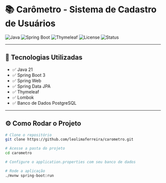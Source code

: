# 📚 Carômetro - Sistema de Cadastro de Usuários

![Java](https://img.shields.io/badge/Java-21-blue?logo=java)
![Spring Boot](https://img.shields.io/badge/Spring%20Boot-3.2-brightgreen?logo=springboot)
![Thymeleaf](https://img.shields.io/badge/Thymeleaf-template%20engine-orange?logo=thymeleaf)
![License](https://img.shields.io/badge/license-MIT-lightgrey)
![Status](https://img.shields.io/badge/status-Em%20desenvolvimento-yellow)

---

## 🚀 Tecnologias Utilizadas

- ✅ Java 21  
- ✅ Spring Boot 3  
- ✅ Spring Web  
- ✅ Spring Data JPA  
- ✅ Thymeleaf  
- ✅ Lombok  
- ✅ Banco de Dados PostgreSQL

---

## ⚙️ Como Rodar o Projeto

```bash
# Clone o repositório
git clone https://github.com/leolimaferreira/carometro.git

# Acesse a pasta do projeto
cd carometro

# Configure o application.properties com seu banco de dados

# Rode a aplicação
./mvnw spring-boot:run
